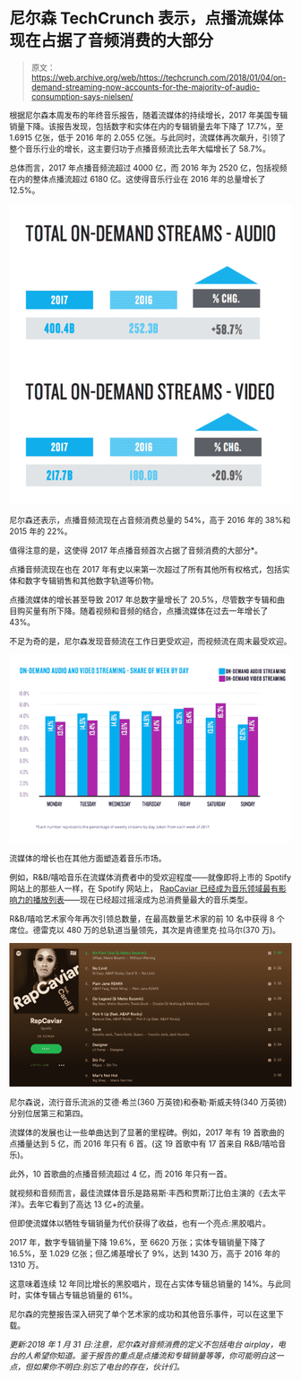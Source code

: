 # 尼尔森 TechCrunch 表示，点播流媒体现在占据了音频消费的大部分

> 原文：<https://web.archive.org/web/https://techcrunch.com/2018/01/04/on-demand-streaming-now-accounts-for-the-majority-of-audio-consumption-says-nielsen/>

根据尼尔森本周发布的年终音乐报告，随着流媒体的持续增长，2017 年美国专辑销量下降。该报告发现，包括数字和实体在内的专辑销量去年下降了 17.7%，至 1.6915 亿张，低于 2016 年的 2.055 亿张。与此同时，流媒体再次飙升，引领了整个音乐行业的增长，这主要归功于点播音频流比去年大幅增长了 58.7%。

总体而言，2017 年点播音频流超过 4000 亿，而 2016 年为 2520 亿，包括视频在内的整体点播流超过 6180 亿。这使得音乐行业在 2016 年的总量增长了 12.5%。

![](img/863fee918f826bb249c847d246cf5eac.png)

尼尔森还表示，点播音频流现在占音频消费总量的 54%，高于 2016 年的 38%和 2015 年的 22%。

值得注意的是，这使得 2017 年点播音频首次占据了音频消费的大部分*。

点播音频流现在也在 2017 年有史以来第一次超过了所有其他所有权格式，包括实体和数字专辑销售和其他数字轨道等价物。

点播流媒体的增长甚至导致 2017 年总数字量增长了 20.5%，尽管数字专辑和曲目购买量有所下降。随着视频和音频的结合，点播流媒体在过去一年增长了 43%。

不足为奇的是，尼尔森发现音频流在工作日更受欢迎，而视频流在周末最受欢迎。

![](img/857817797982c5590d43464cbe842923.png)

流媒体的增长也在其他方面塑造着音乐市场。

例如，R&B/嘻哈音乐在流媒体消费者中的受欢迎程度——就像即将上市的 Spotify 网站上的那些人一样，在 Spotify 网站上， [RapCaviar 已经成为音乐领域最有影响力的播放列表](https://web.archive.org/web/20221230200007/http://www.vulture.com/2017/09/spotify-rapcaviar-most-influential-playlist-in-music.html)——现在已经超过摇滚成为总消费量最大的音乐类型。

R&B/嘻哈艺术家今年再次引领总数量，在最高数量艺术家的前 10 名中获得 8 个席位。德雷克以 480 万的总轨道当量领先，其次是肯德里克·拉马尔(370 万)。

[![](img/25f0af0d5c2e689e55b2375471927582.png)](https://web.archive.org/web/20221230200007/https://open.spotify.com/user/spotify/playlist/37i9dQZF1DX0XUsuxWHRQd)

尼尔森说，流行音乐流派的艾德·希兰(360 万英镑)和泰勒·斯威夫特(340 万英镑)分别位居第三和第四。

流媒体的发展也让一些单曲达到了显著的里程碑。例如，2017 年有 19 首歌曲的点播量达到 5 亿，而 2016 年只有 6 首。(这 19 首歌中有 17 首来自 R&B/嘻哈音乐)。

此外，10 首歌曲的点播音频流超过 4 亿，而 2016 年只有一首。

就视频和音频而言，最佳流媒体音乐是路易斯·丰西和贾斯汀比伯主演的《去太平洋》。去年它看到了高达 13 亿+的流量。

但即使流媒体以牺牲专辑销量为代价获得了收益，也有一个亮点:黑胶唱片。

2017 年，数字专辑销量下降 19.6%，至 6620 万张；实体专辑销量下降了 16.5%，至 1.029 亿张；但乙烯基增长了 9%，达到 1430 万，高于 2016 年的 1310 万。

这意味着连续 12 年同比增长的黑胶唱片，现在占实体专辑总销量的 14%。与此同时，实体专辑占专辑总销量的 61%。

尼尔森的完整报告深入研究了单个艺术家的成功和其他音乐事件，可以在这里下载。

*更新:2018 年 1 月 31 日:注意，尼尔森对音频消费的定义不包括电台 airplay，电台的人希望你知道。鉴于报告的重点是点播流和专辑销量等等，你可能明白这一点，但如果你不明白:别忘了电台的存在，伙计们。*